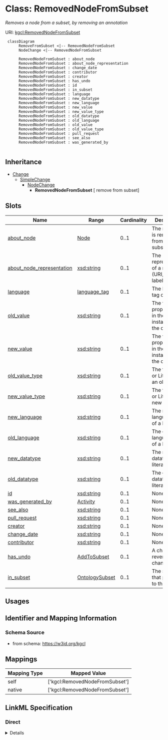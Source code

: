 # Class: RemovedNodeFromSubset
_Removes a node from a subset, by removing an annotation_





URI: [kgcl:RemovedNodeFromSubset](http://w3id.org/kgcl/RemovedNodeFromSubset)




```mermaid
 classDiagram
      RemoveFromSubset <|-- RemovedNodeFromSubset
      NodeChange <|-- RemovedNodeFromSubset
      
      RemovedNodeFromSubset : about_node
      RemovedNodeFromSubset : about_node_representation
      RemovedNodeFromSubset : change_date
      RemovedNodeFromSubset : contributor
      RemovedNodeFromSubset : creator
      RemovedNodeFromSubset : has_undo
      RemovedNodeFromSubset : id
      RemovedNodeFromSubset : in_subset
      RemovedNodeFromSubset : language
      RemovedNodeFromSubset : new_datatype
      RemovedNodeFromSubset : new_language
      RemovedNodeFromSubset : new_value
      RemovedNodeFromSubset : new_value_type
      RemovedNodeFromSubset : old_datatype
      RemovedNodeFromSubset : old_language
      RemovedNodeFromSubset : old_value
      RemovedNodeFromSubset : old_value_type
      RemovedNodeFromSubset : pull_request
      RemovedNodeFromSubset : see_also
      RemovedNodeFromSubset : was_generated_by
      

```





## Inheritance
* [Change](Change.md)
    * [SimpleChange](SimpleChange.md)
        * [NodeChange](NodeChange.md)
            * **RemovedNodeFromSubset** [ remove from subset]



## Slots

| Name | Range | Cardinality | Description  | Info |
| ---  | --- | --- | --- | --- |
| [about_node](about_node.md) | [Node](Node.md) | 0..1 | The node that is removed from the subset  | . |
| [about_node_representation](about_node_representation.md) | [xsd:string](xsd:string) | 0..1 | The representation of a node (URI, CURIE, label)   | . |
| [language](language.md) | [language_tag](language_tag.md) | 0..1 | The language tag of a literal  | . |
| [old_value](old_value.md) | [xsd:string](xsd:string) | 0..1 | The value of a property held in the old instance of the ontology  | . |
| [new_value](new_value.md) | [xsd:string](xsd:string) | 0..1 | The value of a property held in the new instance of the ontology  | . |
| [old_value_type](old_value_type.md) | [xsd:string](xsd:string) | 0..1 | The type (IRI or Literal) of an old value  | . |
| [new_value_type](new_value_type.md) | [xsd:string](xsd:string) | 0..1 | The type (IRI or Literal) of a new value  | . |
| [new_language](new_language.md) | [xsd:string](xsd:string) | 0..1 | The new language tag of a literal  | . |
| [old_language](old_language.md) | [xsd:string](xsd:string) | 0..1 | The old language tag of a literal  | . |
| [new_datatype](new_datatype.md) | [xsd:string](xsd:string) | 0..1 | The new datatype of a literal  | . |
| [old_datatype](old_datatype.md) | [xsd:string](xsd:string) | 0..1 | The old datatype of a literal  | . |
| [id](id.md) | [xsd:string](xsd:string) | 0..1 | None  | . |
| [was_generated_by](was_generated_by.md) | [Activity](Activity.md) | 0..1 | None  | . |
| [see_also](see_also.md) | [xsd:string](xsd:string) | 0..1 | None  | . |
| [pull_request](pull_request.md) | [xsd:string](xsd:string) | 0..1 | None  | . |
| [creator](creator.md) | [xsd:string](xsd:string) | 0..1 | None  | . |
| [change_date](change_date.md) | [xsd:string](xsd:string) | 0..1 | None  | . |
| [contributor](contributor.md) | [xsd:string](xsd:string) | 0..1 | None  | . |
| [has_undo](has_undo.md) | [AddToSubset](AddToSubset.md) | 0..1 | A change that reverses this change  | . |
| [in_subset](in_subset.md) | [OntologySubset](OntologySubset.md) | 0..1 | The subset that pertains to this change  | . |


## Usages



## Identifier and Mapping Information







### Schema Source


* from schema: https://w3id.org/kgcl







## Mappings

| Mapping Type | Mapped Value |
| ---  | ---  |
| self | ['kgcl:RemovedNodeFromSubset'] |
| native | ['kgcl:RemovedNodeFromSubset'] |


## LinkML Specification

<!-- TODO: investigate https://stackoverflow.com/questions/37606292/how-to-create-tabbed-code-blocks-in-mkdocs-or-sphinx -->

### Direct

<details>
```yaml
name: removed node from subset
description: Removes a node from a subset, by removing an annotation
from_schema: https://w3id.org/kgcl
aliases:
- remove term from slim
is_a: node change
mixins:
- remove from subset
slot_usage:
  change description:
    name: change description
    string_serialization: removing {about} from {subset}
  about node:
    name: about node
    description: The node that is removed from the subset
  subset:
    name: subset
    description: The subset from which the node is to be removed

```
</details>

### Induced

<details>
```yaml
name: removed node from subset
description: Removes a node from a subset, by removing an annotation
from_schema: https://w3id.org/kgcl
aliases:
- remove term from slim
is_a: node change
mixins:
- remove from subset
slot_usage:
  change description:
    name: change description
    string_serialization: removing {about} from {subset}
  about node:
    name: about node
    description: The node that is removed from the subset
  subset:
    name: subset
    description: The subset from which the node is to be removed
attributes:
  about node:
    name: about node
    description: The node that is removed from the subset
    from_schema: https://w3id.org/kgcl
    is_a: about
    multivalued: false
    alias: about_node
    owner: removed node from subset
    range: node
  about node representation:
    name: about node representation
    description: 'The representation of a node (URI, CURIE, label) '
    from_schema: https://w3id.org/kgcl
    alias: about_node_representation
    owner: removed node from subset
    range: string
  language:
    name: language
    description: The language tag of a literal
    from_schema: https://w3id.org/kgcl
    alias: language
    owner: removed node from subset
    range: language tag
  old value:
    name: old value
    description: The value of a property held in the old instance of the ontology
    from_schema: https://w3id.org/kgcl
    alias: old_value
    owner: removed node from subset
    range: string
  new value:
    name: new value
    description: The value of a property held in the new instance of the ontology
    from_schema: https://w3id.org/kgcl
    alias: new_value
    owner: removed node from subset
    range: string
  old value type:
    name: old value type
    description: The type (IRI or Literal) of an old value
    from_schema: https://w3id.org/kgcl
    alias: old_value_type
    owner: removed node from subset
    range: string
  new value type:
    name: new value type
    description: The type (IRI or Literal) of a new value
    from_schema: https://w3id.org/kgcl
    alias: new_value_type
    owner: removed node from subset
    range: string
  new language:
    name: new language
    description: The new language tag of a literal
    from_schema: https://w3id.org/kgcl
    alias: new_language
    owner: removed node from subset
    range: string
  old language:
    name: old language
    description: The old language tag of a literal
    from_schema: https://w3id.org/kgcl
    alias: old_language
    owner: removed node from subset
    range: string
  new datatype:
    name: new datatype
    description: The new datatype of a literal
    from_schema: https://w3id.org/kgcl
    alias: new_datatype
    owner: removed node from subset
    range: string
  old datatype:
    name: old datatype
    description: The old datatype of a literal
    from_schema: https://w3id.org/kgcl
    alias: old_datatype
    owner: removed node from subset
    range: string
  id:
    name: id
    from_schema: https://w3id.org/kgcl/basics
    identifier: true
    alias: id
    owner: removed node from subset
    range: string
  was generated by:
    name: was generated by
    from_schema: https://w3id.org/kgcl/prov
    slot_uri: prov:wasGeneratedBy
    alias: was_generated_by
    owner: removed node from subset
    range: activity
  see also:
    name: see also
    from_schema: https://w3id.org/kgcl
    slot_uri: rdfs:seeAlso
    alias: see_also
    owner: removed node from subset
    range: string
  pull request:
    name: pull request
    from_schema: https://w3id.org/kgcl
    alias: pull_request
    owner: removed node from subset
    range: string
  creator:
    name: creator
    from_schema: https://w3id.org/kgcl
    slot_uri: dcterms:creator
    alias: creator
    owner: removed node from subset
    range: string
  change date:
    name: change date
    from_schema: https://w3id.org/kgcl
    slot_uri: dcterms:date
    alias: change_date
    owner: removed node from subset
    range: string
  contributor:
    name: contributor
    from_schema: https://w3id.org/kgcl
    slot_uri: dcterms:creator
    alias: contributor
    owner: removed node from subset
    range: string
  has undo:
    name: has undo
    description: A change that reverses this change
    from_schema: https://w3id.org/kgcl
    domain: change
    multivalued: false
    alias: has_undo
    owner: removed node from subset
    range: add to subset
  in subset:
    name: in subset
    description: The subset that pertains to this change
    from_schema: https://w3id.org/kgcl
    alias: in_subset
    owner: removed node from subset
    range: ontology subset

```
</details>